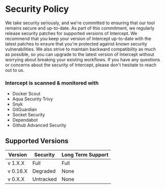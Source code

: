 # Security Policy

We take security seriously, and we're committed to ensuring that our tool remains secure and up-to-date. As part of this commitment, we regularly release security patches for supported versions of Intercept. We recommend that you keep your version of Intercept up-to-date with the latest patches to ensure that you're protected against known security vulnerabilities. We also strive to maintain backward compatibility as much as possible, so you can upgrade to the latest version of Intercept without worrying about breaking your existing workflows. If you have any questions or concerns about the security of Intercept, please don't hesitate to reach out to us.

### Intercept is scanned & monitored with 

- Docker Scout 
- Aqua Security Trivy
- Snyk
- GitGuardian
- Socket Security
- Dependabot
- Github Advanced Security

## Supported Versions

| Version | Security             |  Long Term Support |
| ------- | ------------------ | ----|
| v 1.X.X    |  Full | Full |
| v 0.16.X   |     Degraded           | None|
| v 0.X.X   |      Untracked          | None |

